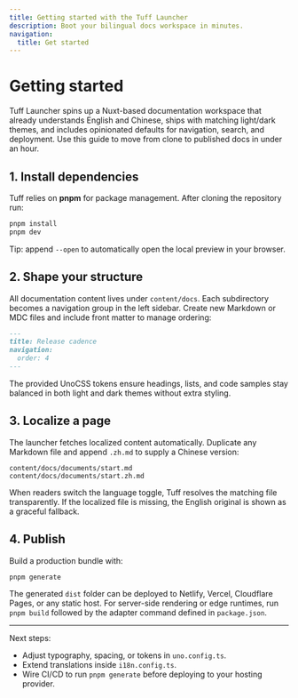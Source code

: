 ```yaml
---
title: Getting started with the Tuff Launcher
description: Boot your bilingual docs workspace in minutes.
navigation:
  title: Get started
---
```


# Getting started

Tuff Launcher spins up a Nuxt-based documentation workspace that already understands English and Chinese, ships with matching light/dark themes, and includes opinionated defaults for navigation, search, and deployment. Use this guide to move from clone to published docs in under an hour.

## 1. Install dependencies

Tuff relies on **pnpm** for package management. After cloning the repository run:

```bash
pnpm install
pnpm dev
```

Tip: append `--open` to automatically open the local preview in your browser.

## 2. Shape your structure

All documentation content lives under `content/docs`. Each subdirectory becomes a navigation group in the left sidebar. Create new Markdown or MDC files and include front matter to manage ordering:

```md
---
title: Release cadence
navigation:
  order: 4
---
```

The provided UnoCSS tokens ensure headings, lists, and code samples stay balanced in both light and dark themes without extra styling.

## 3. Localize a page

The launcher fetches localized content automatically. Duplicate any Markdown file and append `.zh.md` to supply a Chinese version:

```text
content/docs/documents/start.md
content/docs/documents/start.zh.md
```

When readers switch the language toggle, Tuff resolves the matching file transparently. If the localized file is missing, the English original is shown as a graceful fallback.

## 4. Publish

Build a production bundle with:

```bash
pnpm generate
```

The generated `dist` folder can be deployed to Netlify, Vercel, Cloudflare Pages, or any static host. For server-side rendering or edge runtimes, run `pnpm build` followed by the adapter command defined in `package.json`.

---

Next steps:

- Adjust typography, spacing, or tokens in `uno.config.ts`.
- Extend translations inside `i18n.config.ts`.
- Wire CI/CD to run `pnpm generate` before deploying to your hosting provider.
